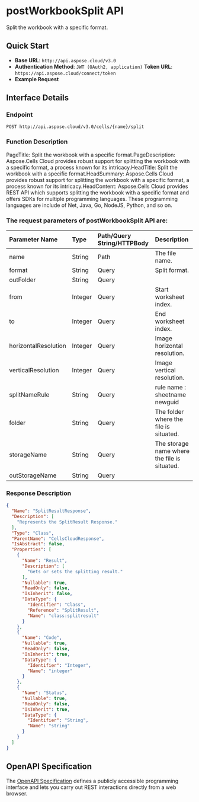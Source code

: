 # **postWorkbookSplit API**

Split the workbook with a specific format. 

## **Quick Start**

- **Base URL**: `http://api.aspose.cloud/v3.0`
- **Authentication Method**: `JWT (OAuth2, application)`  **Token URL**: `https://api.aspose.cloud/connect/token`
- **Example Request** 
<script src="https://gist.github.com/aspose-cells-cloud-gists/8a5b324fdf3e574dbd747c1a1e24b05d.js?file=Example30_PostWorkbookSplit.cs"></script>

## **Interface Details**

### **Endpoint** 

```
POST http://api.aspose.cloud/v3.0/cells/{name}/split
```

### **Function Description**
PageTitle: Split the workbook with a specific format.PageDescription: Aspose.Cells Cloud provides robust support for splitting the workbook with a specific format, a process known for its intricacy.HeadTitle: Split the workbook with a specific format.HeadSummary: Aspose.Cells Cloud provides robust support for splitting the workbook with a specific format, a process known for its intricacy.HeadContent: Aspose.Cells Cloud provides REST API which supports splitting the workbook with a specific format and offers SDKs for multiple programming languages. These programming languages are include of Net, Java, Go, NodeJS, Python, and so on.

### The request parameters of **postWorkbookSplit** API are: 

| Parameter Name | Type | Path/Query String/HTTPBody | Description | 
| :- | :- | :- |:- | 
|name|String|Path|The file name.|
|format|String|Query|Split format.|
|outFolder|String|Query||
|from|Integer|Query|Start worksheet index.|
|to|Integer|Query|End worksheet index.|
|horizontalResolution|Integer|Query|Image horizontal resolution.|
|verticalResolution|Integer|Query|Image vertical resolution.|
|splitNameRule|String|Query|rule name : sheetname  newguid |
|folder|String|Query|The folder where the file is situated.|
|storageName|String|Query|The storage name where the file is situated.|
|outStorageName|String|Query||


### **Response Description**
```json
{
  "Name": "SplitResultResponse",
  "Description": [
    "Represents the SplitResult Response."
  ],
  "Type": "Class",
  "ParentName": "CellsCloudResponse",
  "IsAbstract": false,
  "Properties": [
    {
      "Name": "Result",
      "Description": [
        "Gets or sets the splitting result."
      ],
      "Nullable": true,
      "ReadOnly": false,
      "IsInherit": false,
      "DataType": {
        "Identifier": "Class",
        "Reference": "SplitResult",
        "Name": "class:splitresult"
      }
    },
    {
      "Name": "Code",
      "Nullable": true,
      "ReadOnly": false,
      "IsInherit": true,
      "DataType": {
        "Identifier": "Integer",
        "Name": "integer"
      }
    },
    {
      "Name": "Status",
      "Nullable": true,
      "ReadOnly": false,
      "IsInherit": true,
      "DataType": {
        "Identifier": "String",
        "Name": "string"
      }
    }
  ]
}
```

## OpenAPI Specification

The [OpenAPI Specification](https://reference.aspose.cloud/cells/#/WorkbookController/PostWorkbookSplit) defines a publicly accessible programming interface and lets you carry out REST interactions directly from a web browser.


